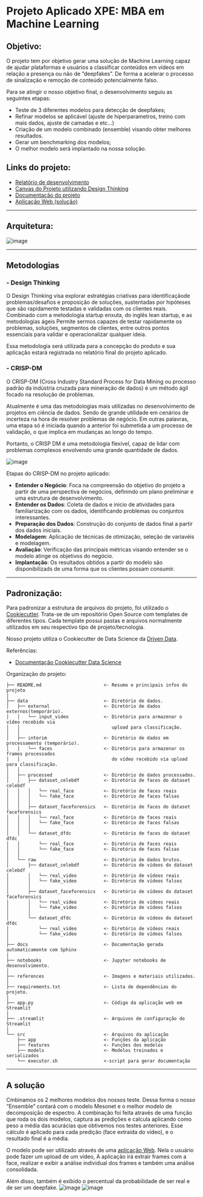 # Projeto Aplicado XPE: MBA em Machine Learning

## Objetivo:
O projeto tem por objetivo gerar uma solução de Machine Learning capaz de ajudar plataformas e usuários a classificar conteúdos em vídeos em relação a presença ou não de “deepfakes”. De forma a acelerar o processo de sinalização e remoção de conteúdo potencialmente falso.

Para se atingir o nosso objetivo final, o desenvolvimento seguiu as seguintes etapas: 
- Teste de 3 diferentes modelos para detecção de deepfakes;
- Refinar modelos se aplicável (ajuste de hiperparametros, treino com mais dados, ajuste de camadas e etc…)
- Criação de um modelo combinado (ensemble) visando obter melhores resultados.
- Gerar um benchmarking dos modelos;
- O melhor modelo será implantado na nossa solução.

## Links do projeto:
- [Relatório de desenvolvimento](https://docs.google.com/document/d/121q5iUjxGZYf_wPszxAFFLOF-IOd-j_U/edit?usp=sharing&ouid=111703326062511304035&rtpof=true&sd=true)
- [Canvas do Projeto utilizando Design Thinking](https://docs.google.com/presentation/d/1MXR_RvKd_a8XSEN5KG-OVLfeyai6UuFT/edit?usp=sharing&ouid=111703326062511304035&rtpof=true&sd=true)
- [Documentação do projeto](https://diegoabreu.github.io/Proj-Aplicado-XPE-MBA-Machine-Learning)
- [Aplicação Web (solução)](https://proj-xpe-mba-machine-learning-diego-abreu.streamlit.app)

***
## Arquitetura:
![image](./references/images/Arquitetura.png)

*** 
## Metodologias

### - Design Thinking
O Design Thinking visa explorar estratégias criativas para identificaçãode problemas/desafios e proposição de soluções, sustentadas por hipóteses que são rapidamente testadas e validadas com os clientes reais. Combinado com a metodologia startup enxuta, do inglês lean startup, e as metodologias ágeis Permite sermos capazes de testar rapidamente os problemas, soluções,
segmentos de clientes, entre outros pontos essenciais para validar e operacionalizar qualquer ideia.

Essa metodologia será utilizada para a concepção do produto e sua aplicação estará registrada no relatório final do projeto aplicado.

### - CRISP-DM
O CRISP-DM (Cross Industry Standard Process for Data Mining ou processo padrão da indústria cruzada para mineração de dados) é um método ágil focado na resolução de problemas. 

Atualmente é uma das metodologias mais utilizadas no desenvolvimento de projetos em ciência de dados. Sendo de grande utilidade em cenários de incerteza na hora de resolver problemas de negócio. Em outras palavras, uma etapa só é iniciada quando a anterior foi submetida a um processo de validação, o que implica em mudanças ao longo do tempo. 

Portanto, o CRISP DM é uma metodologia flexível, capaz de lidar com problemas complexos envolvendo uma grande quantidade de dados.

![image](./references/images/crisp-dm_diagram.png)

Etapas do CRISP-DM no projeto aplicado:

- **Entender o Negócio**: Foca na compreensão do objetivo do projeto a partir de uma perspectiva de negócios, definindo um plano preliminar e uma estrutura de desenvolvimento.
- **Entender os Dados**: Coleta de dados e inicio de atividades para familiarização com os dados, identificando problemas ou conjuntos interessantes.
- **Preparação dos Dados**: Construção do conjunto de dados final a partir dos dados iniciais. 
- **Modelagem**: Aplicação de técnicas de otimização, seleção de variavéis e modelagem.
- **Avaliação**: Verificação das principais métricas visando entender se o modelo atinge os objetivos do negócio.
- **Implantação**: Os resultados obtidos a partir do modelo são disponibilizads de uma forma que os clientes possam consumir.

***
## Padronização:
Para padronizar a estrutura de arquivos do projeto, foi utilizado o <a href="https://www.cookiecutter.io/" target="_blank">Cookiecutter</a>. Trata-se de um repositório Open Source com templates de diferentes tipos. Cada template possui pastas e arquivos normalmente utilizados em seu respectivo tipo de projeto/tecnologia. 

Nosso projeto utiliza o Cookiecutter de Data Science da <a href="https://www.drivendata.org" target="_blank">Driven Data</a>.

Referências:
- <a href="https://drivendata.github.io/cookiecutter-data-science" target="_blank">Documentação Cookiecutter Data Science</a>

Organização do projeto:


    ├── README.md                       <- Resumo e principais infos do projeto
    │
    ├── data                            <- Diretório de dados.
    │   ├── external                    <- Diretório de dados externos(temporário).
    │   │   └── input_video             <- Diretório para armazenar o vídeo recebido via 
    │   │                                  upload para classificação.
    │   │   
    │   ├── interim                     <- Diretório de dados em processamento (temporário).
    │   │   └── faces                   <- Diretório para armazenar os frames processados 
    │   │                                  do vídeo recebido via upload para classificação.
    │   │
    │   ├── processed                   <- Diretório de dados processados.
    │   │   ├── dataset_celebdf         <- Diretório de faces do dataset celebdf
    │   │   │   └── real_face           <- Diretório de faces reais
    │   │   │   └── fake_face           <- Diretório de faces falsas
    │   │   │
    │   │   ├── dataset_faceforensics   <- Diretório de faces do dataset faceforensics
    │   │   │   └── real_face           <- Diretório de faces reais
    │   │   │   └── fake_face           <- Diretório de faces falsas
    │   │   │
    │   │   └── dataset_dfdc            <- Diretório de faces do dataset dfdc
    │   │       └── real_face           <- Diretório de faces reais
    │   │       └── fake_face           <- Diretório de faces falsas
    │   │   
    │   └── raw                         <- Diretório de dados brutos.
    │       ├── dataset_celebdf         <- Diretório de vídeos do dataset celebdf
    │       │   └── real_video          <- Diretório de vídeos reais
    │       │   └── fake_video          <- Diretório de vídeos falsos
    │       │
    │       ├── dataset_faceforensics   <- Diretório de vídeos do dataset faceforensics
    │       │   └── real_video          <- Diretório de vídeos reais
    │       │   └── fake_video          <- Diretório de vídeos falsos
    │       │
    │       └── dataset_dfdc            <- Diretório de vídeos do dataset dfdc
    │           └── real_video          <- Diretório de vídeos reais
    │           └── fake_video          <- Diretório de vídeos falsos
    │
    ├── docs                            <- Documentação gerada automaticamente com Sphinx
    │
    ├── notebooks                       <- Jupyter notebooks de desenvolvimento.
    │
    ├── references                      <- Imagens e materiais utilizados.
    │
    ├── requirements.txt                <- Lista de dependências do projeto.
    │
    ├── app.py                          <- Código da aplicação web em Streamlit
    │
    ├── .streamlit                      <- Arquivos de configuração do Streamlit
    │
    └── src                             <- Arquivos da aplicação
        ├── app                         <- Funções da aplicação
        ├── features                    <- Funções dos modelos
        ├── models                      <- Modelos treinados e serializados
        └── executor.sh                 <-script para gerar documentação
    
***
## A solução

Cmbinamos os 2 melhores modelos dos nossos teste. Dessa forma o nosso “Ensemble” contará com o modelo Mesonet e o melhor modelo de decomposição de espectro. 
A combinação foi feita através de uma função que roda os dois modelos, captura as predições e calcula aplicando como peso a média das acurácias que obtivemos nos testes anteriores.
Esse cálculo é aplicado para cada predição (face extraída do vídeo), e o resultado final é a média.

O modelo pode ser utilizado através de uma [aplicação Web](https://proj-xpe-mba-machine-learning-diego-abreu.streamlit.app). Nela o usuário pode fazer um upload de um vídeo, A aplicação irá extrair frames com a face, realizar e exibir a análise individual dos frames e também uma análise consolidada. 

Além disso, também é exibido o percentual da probabilidade de ser real e de ser um deepfake.
![image](./references/images/gif_ok.gif) 
![image](./references/images/gif_fake.gif)
